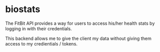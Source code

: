 # biostats
The FitBit API provides a way for users to access his/her health stats by logging in with their credentials. 

This backend allows me to give the client my data without giving them access to my credientials / tokens.

